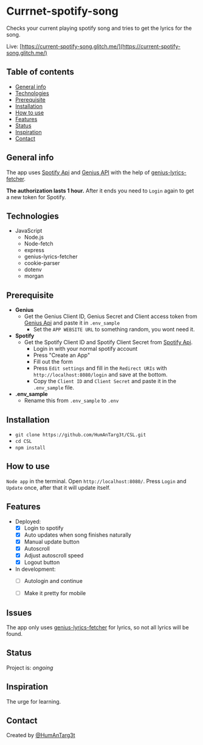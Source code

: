 # Currnet-spotify-song
 Checks your current playing spotify song and tries to get the lyrics for the song.
 
  Live: [https://current-spotify-song.glitch.me/](https://current-spotify-song.glitch.me/)
## Table of contents
* [General info](#general-info)
* [Technologies](#technologies)
* [Prerequisite](#Prerequisite)
* [Installation](#Installation)
* [How to use](#How-to-use)
* [Features](#features)
* [Status](#status)
* [Inspiration](#inspiration)
* [Contact](#contact)
 
## General info
The app uses [Spotify Api](https://developer.spotify.com/dashboard/) and [Genius API](https://docs.genius.com/) with the help of [genius-lyrics-fetcher](https://github.com/zenje/genius-lyrics-fetcher).
 
**The authorization lasts 1 hour.** After it ends you need to `Login` again to get a new token for Spotify.
 

## Technologies
* JavaScript 
     * Node.js
     * Node-fetch
     * express
     * genius-lyrics-fetcher
     * cookie-parser
     * dotenv
     * morgan

 
## Prerequisite
* **Genius**
    * Get the Genius Client ID, Genius  Secret and Client access token from [Genius Api](https://genius.com/api-clients) and paste it in `.env_sample`
        * Set the `APP WEBSITE URL` to something random, you wont need it.
* **Spotify**
     * Get the Spotify Client ID and Spotify Client Secret from [Spotify Api](https://developer.spotify.com/dashboard/).
          * Login in with your normal spotify account
          * Press "Create an App"
          * Fill out the form
          * Press `Edit settings` and fill in the `Redirect URIs` with `http://localhost:8080/login` and save at the bottom.
          * Copy the `Client ID` and `Client Secret` and paste it in the `.env_sample` file.
* **.env_sample**
     * Rename this from `.env_sample` to `.env`
 
## Installation
* `git clone https://github.com/HumAnTarg3t/CSL.git`
* `cd CSL`
* `npm install`
 
## How to use
`Node app` in the terminal.
Open `http://localhost:8080/`.
Press `Login` and `Update` once, after that it will update itself.

 
## Features
* Deployed:
     * [x] Login to spotify
     * [X] Auto updates when song finishes naturally 
     * [X] Manual update button
     * [X] Autoscroll
     * [x] Adjust autoscroll speed
     * [X] Logout button
* In development:
     * [ ] Autologin and continue
     * [ ] Make it pretty for mobile
  

 
## Issues
The app only uses [genius-lyrics-fetcher](https://github.com/zenje/genius-lyrics-fetcher) for lyrics, so not all lyrics will be found.
 
 
## Status
Project is: _ongoing_
 
## Inspiration
The urge for learning.
 
## Contact
Created by [@HumAnTarg3t](https://github.com/HumAnTarg3t)
 
 

